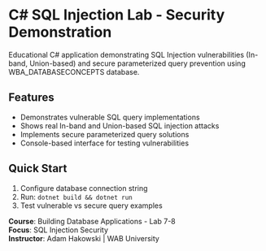 # C# SQL Injection Lab - Security Demonstration

Educational C# application demonstrating SQL Injection vulnerabilities (In-band, Union-based) and secure parameterized query prevention using WBA_DATABASECONCEPTS database.

## Features
- Demonstrates vulnerable SQL query implementations
- Shows real In-band and Union-based SQL injection attacks
- Implements secure parameterized query solutions
- Console-based interface for testing vulnerabilities

## Quick Start
1. Configure database connection string
2. Run: `dotnet build && dotnet run`
3. Test vulnerable vs secure query examples

**Course**: Building Database Applications - Lab 7-8  
**Focus**: SQL Injection Security  
**Instructor**: Adam Hakowski | WAB University
